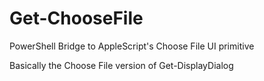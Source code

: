 # Get-ChooseFile
PowerShell Bridge to AppleScript's Choose File UI primitive 

Basically the Choose File version of Get-DisplayDialog
